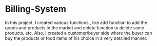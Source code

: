 # Billing-System
In this project, I created  various functions , like add function to add the goods and products in the market and delete function to delete some products, etc. Also, I created  a customer/buyer side where the buyer can buy the products or food items of his choice in a very detailed manner.
